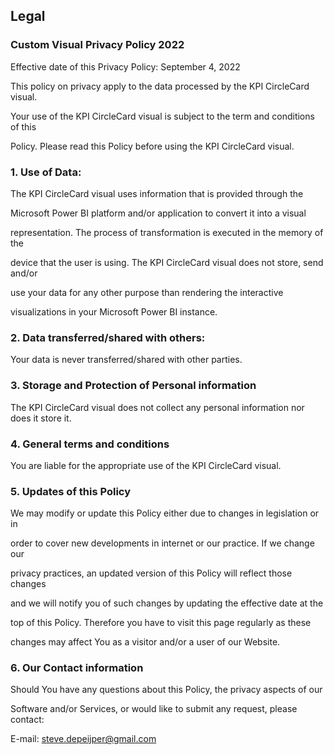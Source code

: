 ## **Legal**

### **Custom Visual Privacy Policy 2022**

Effective date of this Privacy Policy: September 4, 2022

This policy on privacy apply to the data processed by the KPI CircleCard visual.

Your use of the KPI CircleCard visual is subject to the term and conditions of this

Policy. Please read this Policy before using the KPI CircleCard visual. 

### 1.  Use of Data:

The KPI CircleCard visual uses information that is provided through the

Microsoft Power BI platform and/or application to convert it into a visual

representation. The process of transformation is executed in the memory of the

device that the user is using. The KPI CircleCard visual does not store, send and/or

use your data for any other purpose than rendering the interactive

visualizations in your Microsoft Power BI instance.

### 2.  Data transferred/shared with others:

Your data is never transferred/shared with other parties.

### 3.  Storage and Protection of Personal information

The KPI CircleCard visual does not collect any personal information nor does it store it.

### 4.  General terms and conditions

You are liable for the appropriate use of the KPI CircleCard visual.

### 5.  Updates of this Policy

We may modify or update this Policy either due to changes in legislation or in

order to cover new developments in internet or our practice. If we change our

privacy practices, an updated version of this Policy will reflect those changes

and we will notify you of such changes by updating the effective date at the

top of this Policy. Therefore you have to visit this page regularly as these

changes may affect You as a visitor and/or a user of our Website.

### 6.  Our Contact information

Should You have any questions about this Policy, the privacy aspects of our

Software and/or Services, or would like to submit any request, please contact:

E-mail: steve.depeijper@gmail.com
